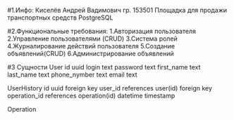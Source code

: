 #1.Инфо:
Киселёв Андрей Вадимович
гр. 153501
Площадка для продажи транспортных средств
PostgreSQL

#2.Функциональные требования:
1.Авторизация пользователя
2.Управление пользователями (CRUD)
3.Система ролей
4.Журналирование действий пользователя
5.Создание объявлений(CRUD)
6.Администрирование объявлений

#3 Сущности
  User
    id uuid
    login text
    password text
    first_name text
    last_name text
    phone_nymber text
    email text
  
  UserHistory
    id uuid
    foreign key user_id references user(id)
    foreign key operation_id references operation(id)
    datetime timestamp

  Operation
